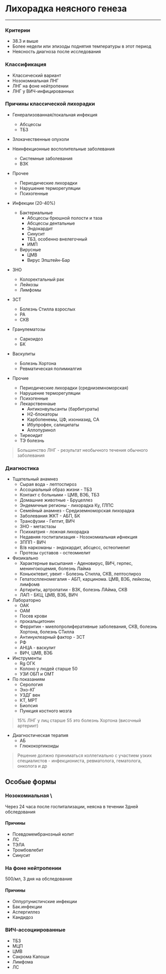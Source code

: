 # Лихорадка неясного генеза
***

### Критерии
* 38.3 и выше
* Более недели или эпизоды поднятия температуры в этот период
* Неясность диагноза после исследования

### Классификация
* Классический вариант
* Нозокомиальная ЛНГ
* ЛНГ на фоне нейтропении
* ЛНГ у ВИЧ-инфицированных

### Причины классической лихорадки
* Генерализованная/локальная инфекция
  * Абсцессы
  * ТБЗ
* Злокачественные опухоли
* Неинфекционные восполительные заболевания
  * Системные заболевания
  * ВЗК
* Прочее
  * Периодические лихорадки
  * Нарушение терморегуляции
  * Психогенные

* Инфекции (20-40%)
  * Бактериальные
    * Абсцессы брюшной полости и таза
    * Абсцессы дентальные
    * Эндокардит
    * Синусит
    * ТБЗ, особенно внелегочный
    * ИМП
  * Вирусные
    * ЦМВ
    * Вирус Эпштейн-Бар
* ЗНО
  * Колоректальный рак
  * Лейкозы
  * Лимфомы
* ЗСТ
  * Болезнь Стилла взрослых
  * РА
  * СКВ
* Гранулематозы
  * Саркоидоз
  * БК
* Васкулиты
  * Болезнь Хортона
  * Ревматическая полимиалгия
* Прочие
  * Периодические лихорадки (средниземноморская)
  * Нарушение терморегуляции
  * Психогенные
  * Лекарственнаые
    * Антиконвульсанты (барбитураты)
    * Н2-блокаторы
    * Карбопенемы, ЦФ, изониазид, СА
    * Ибупрофен, салицилаты
    * Аллопуринол
  * Тиреоидит
  * ТЭ болезнь

> Большинство ЛНГ - результат необычного течения обычного заболевания

### Диагностика
* Тщательный анамнез
  * Сырая вода - лептоспироз
  * Ассоциальный образ жизни - ТБЗ
  * Контакт с больными - ЦМВ, ВЭБ, ТБЗ
  * Домашние животные - Бруцеллез
  * Эндемичные регионы - лихорадка Ку, ГЛПС
  * Семейный анамнез - Средиземноморская лихорадка
  * Заболевания ЖКТ - АБП, БК
  * Трансфузии - Гептит, ВИЧ
  * ЗНО - метастазы
  * Психиатрия - ложная лихорадка
  * Недавняя госпитализация - Нозокомиальная ифнекция
  * ЗППП - ВИЧ
  * В/в наркоманы - эндокардит, абсцесс, остеопиелит
  * Протезы суставов - остеомиелит
* Физикально
  * Характерные высыпания - Аденовирус, ВИЧ, герпес, менингокоцемия, болезнь Лайма
  * Коньюктевит, увеит - Болезнь Стилла, СКВ, лептоспироз
  * Гепатоспленомегалия - АБП, карцинома. ЦМВ, ВЭБ, лейкозы, лимфомв
  * Артириты, артропатии - ВЗК, болезнь ЛАйма, СКВ
  * ЛАП - БКЦ, ЦМВ, ВЭБ, ВИЧ
* Лабораторно
  * ОАК
  * ОАМ
  * Посев крови
  * прокальцитонин
  * Ферритин - миелопролиферативные заболевания, СКВ, болезнь Хортона, болезнь СТилла
  * Антинуклеарный фактор - ЗСТ
  * РФ
  * АНЦА - васкулит
  * ВИЧ, ЦМВ, ВЭБ
* Инструменты
  * Rg ОГК
  * Колоно у людей старше 50
  * УЗИ ОБП и ОМТ
* По показаниям
  * Серология
  * Эхо-КГ
  * УЗДГ вен
  * КТ, МРТ
  * Биопсия
  * Пункция костного мозга

> 15% ЛНГ у лиц старше 55 это болезнь Хортона (височный артериит)

* Диагностическая терапия
  * АБ
  * Глюкокортикоиды

> Решение должно приниматься коллегиально с участием узких специалистов - инфекциониста, ревматолога, гематолога, онколога и др

## Особые формы

### Нозокомиальная \
Через 24 часа после госпитализации, неясна в течении 3дней обследования
#### Причины
* Псевдомембранозный колит
* ЛС
* ТЭЛА
* Тромбовлебит
* Синусит

### На фоне нейтропении

500/мл, 3 дня на обследование

#### Причины
* Оппуртунистичские инфекции
* Бак.инфекции
* Аспергиллез
* Кандидоз

### ВИЧ-ассоциированные
* ТБЗ
* МЦП
* ЦМВ
* Сакрома Капоши
* Лимфома
* ЛС
